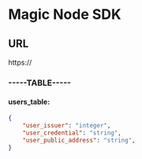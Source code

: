 # Magic Node SDK

## URL

https://

### **-----TABLE-----**

#### users_table:

```JSON
{
    "user_issuer": "integer",
    "user_credential": "string",
    "user_public_address": "string",
}
```
